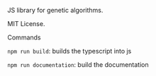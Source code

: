 JS library for genetic algorithms.

MIT License.

Commands

`npm run build`: builds the typescript into js

`npm run documentation`: build the documentation